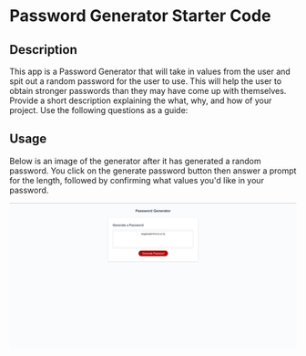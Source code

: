 # Password Generator Starter Code

## Description
This app is a Password Generator that will take in values from the user and spit out a random password for the user to use. This will help the user to obtain stronger passwords than they may have come up with themselves.
Provide a short description explaining the what, why, and how of your project. Use the following questions as a guide:

## Usage

Below is an image of the generator after it has generated a random password. You click on the generate password button then answer a prompt for the length, followed by confirming what values you'd like in your password.

![Password Generator](assets/images/PWgen-SS.png)
